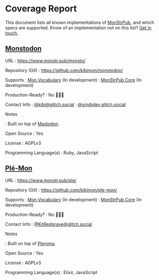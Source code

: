 #  Coverage Report

This document lists all known implementations of [MonStrPub], and which specs are supported.
Know of an implementation not on this list?
[Get in touch.](https://glitch.social/@kibi)

##  [Monstodon]

URL
: <https://www.monstr.pub/monsto/>

Repository (Git)
: <https://github.com/kibimon/monstodon/>

Supports
: [Mon Vocabulary] \(In development)
: [MonStrPub Core] \(In development)

Production-Ready?
: No 🙅🏻‍♀️

Contact Info
: [@kibi@glitch.social](https://glitch.social/@kibi)
: [@srn@dev.glitch.social](https://dev.glitch.social/@srn)

Notes

: Built on top of [Mastodon].

Open Source
: Yes

License
: AGPLv3

Programming Language(s)
: Ruby, JavaScript

##  [Plé-Mon]

URL
: <https://www.monstr.pub/ple/>

Repository (Git)
: <https://github.com/kibimon/ple-mon/>

Supports
: [Mon Vocabulary] \(In development)
: [MonStrPub Core] \(In development)

Production-Ready?
: No 🙅🏻‍♀️

Contact Info
: [@KitRedgrave@glitch.social](https://glitch.social/@KitRedgrave)

Notes

: Built on top of [Pleroma].

Open Source
: Yes

License
: AGPLv3

Programming Language(s)
: Elixir, JavaScript


[Mastodon]:                   <https://joinmastodon.org/>                           "The Mastodon Project"
[Mon Vocabulary]:             <https://www.monstr.pub/spec/mon-vocabulary/>         "Mon Vocabulary"
[MonStrPub]:                  <https://www.monstr.pub/spec/monstrpub-overview/>     "MonStrPub"
[MonStrPub Capsule Captures]: <https://www.monstr.pub/spec/monstrpub-capsules/>     "MonStrPub Capsule Captures"
[MonStrPub Core]:             <https://www.monstr.pub/spec/monstrpub-core/>         "MonStrPub Core"
[MonStrPub Levels]:           <https://www.monstr.pub/spec/monstrpub-levels/>       "MonStrPub Levels"
[MonStrPub Stats]:            <https://www.monstr.pub/spec/monstrpub-stats/>        "MonStrPub Stats"
[Monstodon]:                  <https://www.monstr.pub/monsto/>                      "Monstodon"
[Pleroma]:                    <https://pleroma.social/>                             "Pleroma"
[Plé-Mon]:                    <https://www.monstr.pub/ple/>                         "Plé-Mon"
